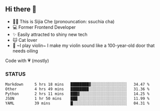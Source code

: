 ## Hi there 👋

- 🙋‍♀️ This is Sijia Che (pronouncation: ssuchia cha)
- 💻 Former Frontend Developer
- ✨ Easily attracted to shiny new tech
- 🐱 Cat lover
- 🌟 ~I play violin~ I make my violin sound like a 100-year-old door that needs oiling

Code with 💗 (mostly)

### STATUS
<!--START_SECTION:waka-->

```txt
Markdown     5 hrs 18 mins   ████████▓░░░░░░░░░░░░░░░░   34.47 %
Other        4 hrs 49 mins   ████████░░░░░░░░░░░░░░░░░   31.36 %
Python       2 hrs 11 mins   ███▓░░░░░░░░░░░░░░░░░░░░░   14.25 %
JSON         1 hr 50 mins    ███░░░░░░░░░░░░░░░░░░░░░░   11.99 %
YAML         39 mins         █░░░░░░░░░░░░░░░░░░░░░░░░   04.31 %
```

<!--END_SECTION:waka-->
